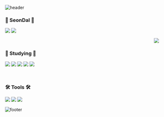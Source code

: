 <!--
**whkakrkr/whkakrkr** is a ✨ _special_ ✨ repository because its `README.md` (this file) appears on your GitHub profile.
-->

![header](https://capsule-render.vercel.app/api?type=waving&color=auto&height=200&section=header&text=printf("Hello,%20SeonDal%20!");&fontSize=30&animation=fadeIn)
<h3>🐔 SeonDal 🐔</h3>

<p>
            <a href="https://github.com/seondal">
                      <img src="https://hits.seeyoufarm.com/api/count/incr/badge.svg?url=https%3A%2F%2Fgithub.com%2Fseondal&count_bg=%23000000&title_bg=%23000000&icon=github.svg&icon_color=%23E7E7E7&title=GitHub&edge_flat=false)"/></a>
          <!-- <a href="https://www.instagram.com/dev_seondal/">
                    <img src="https://img.shields.io/badge/Instagram-E4405F?style=flat-square&logo=Instagram&logoColor=white"/></a>
             <a href="https://velog.io/@seondal">
                    <img src="https://img.shields.io/badge/Velog-3DDC84?style=flat-square&logoColor=white"/></a>
            <a href="https://whkakrkr.tistory.com">
                    <img src="https://img.shields.io/badge/Tistory-000000?style=flat-square&logoColor=white"/></a> -->
            <a href="mailto:whkakrkr@gmail.com">
                    <img src="https://img.shields.io/badge/Gmail-D14836?style=flat-square&logo=Gmail&logoColor=white"/></a>
</p>

<img align="right" src="http://mazassumnida.wtf/api/v2/generate_badge?boj=whkakrkr">
</br>

<h3>📝 Studying 📝</h3>
          <p>
          <img src="https://img.shields.io/badge/C++-00599C?style=flat-square&logo=C%2B%2B&logoColor=white"/></a>
<!--           <img src="https://img.shields.io/badge/Swift-FA7343?style=flat-square&logo=swift&logoColor=white"/></a>
          <img src="https://img.shields.io/badge/HTML5-E34F26?style=flat-square&logo=html5&logoColor=white"/></a> -->
          <img src="https://img.shields.io/badge/CSS3-1572B6?style=flat-square&logo=css3&logoColor=white"/></a>
          <!--<img src="https://img.shields.io/badge/Python-3776AB?style=flat-square&logo=python&logoColor=white"/></a>-->
          <img src="https://img.shields.io/badge/Java-007396?style=flat-square&logo=java&logoColor=white"/></a>
          <img src="https://img.shields.io/badge/JavaScript-F7DF1E?style=flat-square&logo=javascript&logoColor=white"/></a>
          <img src="https://img.shields.io/badge/Kotlin-0095D5?style=flat-square&logo=kotlin&logoColor=white"/></a>
          </p>

</br>

<h3>🛠️ Tools 🛠️</h3>
            <p>
            <img src="https://img.shields.io/badge/VisualStudioCode-007ACC?style=flat-square&logo=visualstudiocode&logoColor=white"/></a>
<!--             <img src="https://img.shields.io/badge/GitHub-181717?style=flat-square&logo=github&logoColor=white"/></a> -->
            <img src="https://img.shields.io/badge/Eclipse-2C2255?style=flat-square&logo=eclipse&logoColor=white"/></a>
            <img src="https://img.shields.io/badge/AndroidStudio-3DDC84?style=flat-square&logo=androidstudio&logoColor=white"/></a>
            </p>
            

<!-- [![Anurag's github stats](https://github-readme-stats.vercel.app/api?username=seondal)](https://github.com/anuraghazra/github-readme-stats) -->
 
![footer](https://capsule-render.vercel.app/api?type=waving&color=auto&height=100&section=footer&)
